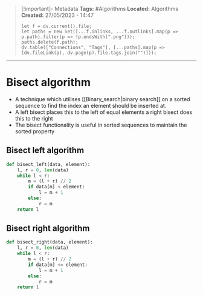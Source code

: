 > [!important]- Metadata
> **Tags:** #Algorithms 
> **Located:** Algorithms
> **Created:** 27/05/2023 - 14:47
> ```dataviewjs
> let f = dv.current().file;
> let paths = new Set([...f.inlinks, ...f.outlinks].map(p => p.path).filter(p => !p.endsWith(".png")));
> paths.delete(f.path);
> dv.table(["Connections", "Tags"], [...paths].map(p => [dv.fileLink(p), dv.page(p).file.tags.join("")]));
> ```

___
# Bisect algorithm
- A technique which utilises [[Binary_search|binary search]] on a sorted sequence to find the index an element should be inserted at. 
- A left bisect places this to the left of equal elements a right bisect does this to the right 
- The bisect functionality is useful in sorted sequences to maintain the sorted property 


## Bisect left algorithm 
```python
def bisect_left(data, element):
    l, r = 0, len(data)
    while l < r:
        m = (l + r) // 2
        if data[m] < element:
            l = m + 1
        else:
            r = m
    return l
```

## Bisect right algorithm 
```python
def bisect_right(data, element):
    l, r = 0, len(data)
    while l < r:
        m = (l + r) // 2
        if data[m] <= element:
            l = m + 1
        else:
            r = m
    return l
```

